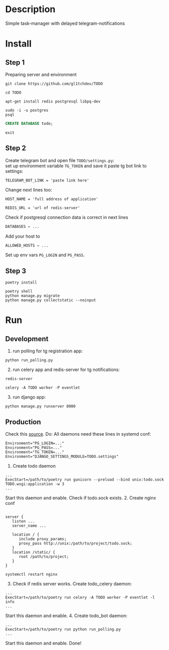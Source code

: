 # Description
Simple task-manager with delayed telegram-notifications
# Install
## Step 1
Preparing server and environment
```shell
git clone https://github.com/gl1tchdev/TODO
```
```shell
cd TODO
```
```shell
apt-get install redis postgresql libpq-dev
```
```shell
sudo -i -u postgres
psql
```
```sql
CREATE DATABASE todo;
```
```shell
exit
```
## Step 2
Create telegram bot and open file ```TODO/settings.py```:<br>
set up environment variable ```TG_TOKEN``` and save it
paste tg bot link to settings:
```
TELEGRAM_BOT_LINK = 'paste link here'
```
Change next lines too:<br>
```
HOST_NAME = 'full address of application'
```
```
REDIS_URL = 'url of redis-server'
```
Check if postgresql connection data is correct in next lines
```python
DATABASES = ...
```
Add your host to
```python
ALLOWED_HOSTS = ...
```
Set up env vars ```PG_LOGIN``` and ```PG_PASS```.<br>
## Step 3
```shell
poetry install
```
```shell
poetry shell
python manage.py migrate
python manage.py collectstatic --noinput
```
# Run
## Development
1. run polling for tg registration app: 
```shell
python run_polling.py
```
2. run celery app and redis-server for tg notifications: 
```shell
redis-server
```
```shell
celery -A TODO worker -P eventlet
```
3. run django app:
```shell
python manage.py runserver 8000
```
## Production
Check this [source](https://www.digitalocean.com/community/tutorials/how-to-set-up-django-with-postgres-nginx-and-gunicorn-on-ubuntu-18-04). Do:
All daemons need these lines in systemd conf:
```shell
Environment="PG_LOGIN=..."
Environment="PG_PASS=..."
Environment="TG_TOKEN=..."
Environment="DJANGO_SETTINGS_MODULE=TODO.settings"
```
1. Create todo daemon
```shell
...
ExecStart=/path/to/poetry run gunicorn --preload --bind unix:todo.sock TODO.wsgi:application -w 3
...
```
Start this daemon and enable. Check if todo.sock exists.
2. Create nginx conf
```shell

server {
   listen ...
   server_name ...

   location / {
      include proxy_params;
      proxy_pass http://unix:/path/to/project/todo.sock;
   }
   location /static/ {
      root /path/to/project;
   }
}
```
```shell
systemctl restart nginx
```
3. Check if redis server works. Create todo_celery daemon:
```shell
...
ExecStart=/path/to/poetry run celery -A TODO worker -P eventlet -l info
...
```
Start this daemon and enable.
4. Create todo_bot daemon:
```shell
...
ExecStart=/path/to/poetry run python run_polling.py
...
```
Start this daemon and enable. Done!
